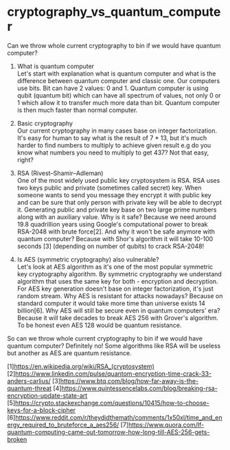 # cryptography_vs_quantum_computer

Can we throw whole current cryptography to bin if we would have quantum computer?

1. What is quantum computer<br>
Let's start with explanation what is quantum computer and what is the difference between quantum computer and classic one.
Our computers use bits. Bit can have 2 values: 0 and 1. Quantum computer is using qubit (quantum bit) which can have all spectrum of values, not only 0 or 1 which
allow it to transfer much more data than bit. Quantum computer is then much faster than normal computer.

2. Basic cryptography<br>
Our current cryptography in many cases base on integer factorization. It's easy for human to say what is the result of 7 * 13,
but it's much harder to find numbers to multiply to achieve given result e.g do you know what numbers you need to multiply to get 437? 
Not that easy, right?

3. RSA (Rivest–Shamir–Adleman)<br>
One of the most widely used public key cryptosystem is RSA. RSA uses two keys public and private (sometimes called secret) key. 
When someone wants to send you message they encrypt it with public key and can be sure that only person with private key will be able to decrypt it.
Generating public and private key base on two large prime numbers along with an auxiliary value.
Why is it safe? Because we need around 19.8 quadrillion years using Google's computational power to break RSA-2048 with brute force[2].
And why it won't be safe anymore with quantum computer? Because with Shor's algorithm it will take 10-100 seconds [3] (depending on number of qubits) to crack RSA-2048!

4. Is AES (symmetric cryptography) also vulnerable?<br>
Let's look at AES algorithm as it's one of the most popular symmetric key cryptography algorithm. By symmetric cryptography we understand 
algorithm that uses the same key for both - encryption and decryption. 
For AES key generation doesn't base on integer factorization, it's just random stream.
Why AES is resistant for attacks nowadays? Because on standard computer it would take more time than universe exists 14 billion[6].
Why AES will still be secure even in quantum computers' era? Because it will take decades to break AES 256 with Grover's algorithm.
To be honest even AES 128 would be quantum resistance.

So can we throw whole current cryptography to bin if we would have quantum computer? Definitely no!
Some algorithms like RSA will be useless but another as AES are quantum resistance.


[1]https://en.wikipedia.org/wiki/RSA_(cryptosystem)
[2]https://www.linkedin.com/pulse/quantom-encryption-time-crack-33-anders-carlius/
[3]https://www.btq.com/blog/how-far-away-is-the-quantum-threat
[4]https://www.quintessencelabs.com/blog/breaking-rsa-encryption-update-state-art
[5]https://crypto.stackexchange.com/questions/10415/how-to-choose-keys-for-a-block-cipher
[6]https://www.reddit.com/r/theydidthemath/comments/1x50xl/time_and_energy_required_to_bruteforce_a_aes256/
[7]https://www.quora.com/If-quantum-computing-came-out-tomorrow-how-long-till-AES-256-gets-broken